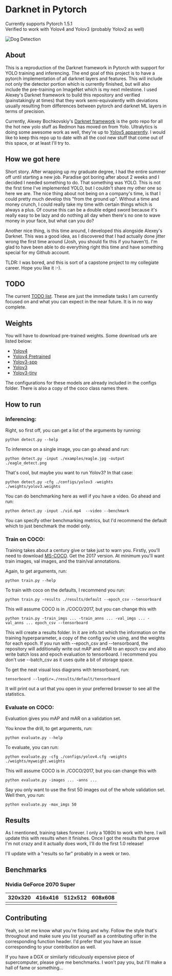 # Darknet in Pytorch
Currently supports Pytorch 1.5.1  
Verified to work with Yolov4 and Yolov3 (probably Yolov2 as well)

![Dog Detection](https://lh3.googleusercontent.com/OyZTbeMh7E5C5LUMmWkfdgxFs38FTV7KQlHGir9Y-HNE1VJhnh80iMmem2Emdaq4P_u-jKSOFlQJ1PBut3mdiIZhbQqrqPQ7JNrZd9p-tkYDKadOd_leS7b2GIIwdO-L2GH7u_E1CQ=w2400 "Dog Detection")

## About
This is a reproduction of the Darknet framework in Pytorch with support for YOLO training and inferencing. The end goal of this project is to have a pytorch implementation of all darknet layers and features. This will include not only the detector portion which is currently finished, but will also include the pre-training on ImageNet which is my next milestone. I used Alexey's Darknet framework to build this repository and verified (painstakingly at times) that they work semi-equivalently with deviations usually resulting from differences between pytorch and darknet ML layers in terms of precision.

Currently, Alexey Bochkovskiy's [Darknet framework](https://github.com/AlexeyAB/darknet) is the goto repo for all the hot new yolo stuff as Redmon has moved on from Yolo. Ultralytics is doing some awesome work as well, they're up to [Yolov5 apparently](https://github.com/ultralytics/yolov5). I would like to keep this repo up to date with all the cool new stuff that come out of this space, or at least I'll try to.

## How we got here
Short story. After wrapping up my graduate degree, I had the entire summer off until starting a new job. Paradise got boring after about 2 weeks and I decided I needed something to do. That something was YOLO. This is not the first time I've implemented YOLO, but I couldn't share my other one so here we are. The nice thing about not being on a company's time, is that I could pretty much develop this "from the ground up". Without a time and money crunch, I could really take my time with certain things which is always a plus. Of course this can be a double edged sword because it's really easy to be lazy and do nothing all day when there's no one to wave money in your face, but what can you do? 

Another nice thing, is this time around, I developed this alongside Alexey's Darknet. This was a good idea, as I discovered that I had actually done jitter wrong the first time around (Josh, you should fix this if you haven't). I'm glad to have been able to do everything right this time and have something special for my Github account.

TLDR: I was bored, and this is sort of a capstone project to my collegiate career. Hope you like it :-).

## TODO
The current [TODO list](https://docs.google.com/document/d/1WvkFzX29_vPRy2sYOeLbDnoJ4yiQsT7GAHyvyxOsC2w/edit?usp=sharing). These are just the immediate tasks I am currently focused on and what you can expect in the near future. It is in no way complete.

## Weights
You will have to download pre-trained weights. Some download urls are listed below:
* [Yolov4](https://github.com/AlexeyAB/darknet/releases/download/darknet_yolo_v3_optimal/yolov4.weights)
* [Yolov4 Pretrained](https://drive.google.com/file/d/13kN5sb0jJtoP9XVKu9Y2_Fqwo0BSz-Yj/view?usp=sharing)
* [Yolov3-spp](https://pjreddie.com/media/files/yolov3-spp.weights)
* [Yolov3](https://pjreddie.com/media/files/yolov3.weights)
* [Yolov3-tiny](https://pjreddie.com/media/files/yolov3-tiny.weights)

The configurations for these models are already included in the configs folder. There is also a copy of the coco class names there.


## How to run
### Inferencing:
Right, so first off, you can get a list of the arguments by running:
```
python detect.py --help
```

To inference on a single image, you can go ahead and run:
```
python detect.py -input ./examples/eagle.jpg -output ./eagle_detect.png
```

That's cool, but maybe you want to run Yolov3? In that case:
```
python detect.py -cfg ./configs/yolov3 -weights ./weights/yolov3.weights
```

You can do benchmarking here as well if you have a video. Go ahead and run:
```
python detect.py -input ./vid.mp4  --video --benchmark
```
You can specify other benchmarking metrics, but I'd recommend the default which to just benchmark the model only.

### Train on COCO:
Training takes about a century give or take just to warn you. Firstly, you'll need to download [MS-COCO](https://cocodataset.org/#download). Get the 2017 version. At minimum you'll want train images, val images, and the train/val annotations.

Again, to get arguments, run:
```
python train.py --help
```

To train with coco on the defaults, I recommend you run:
```
python train.py -results ./results/default --epoch_csv --tensorboard
```
This will assume COCO is in ./COCO/2017, but you can change this with
```
python train.py -train_imgs ... -train_anns ... -val_imgs ... -val_anns ... epoch_csv --tensorboard
```

This will create a results folder. In it are info.txt which the information on the training hyperparameter, a copy of the config you're using, and the weights for each epoch. If you run with --epoch_csv and --tensorboard, the repository will additionally write out mAP and mAR to an epoch csv and also write batch loss and epoch evaluation to tensorboard. I recommend you don't use --batch_csv as it uses quite a bit of storage space.

To get the neat visual loss diagrams with tensorboard, run:
```
tensorboard --logdir=./results/default/tensorboard
```

It will print out a url that you open in your preferred browser to see all the statistics.

### Evaluate on COCO:
Evaluation gives you mAP and mAR on a validation set.

You know the drill, to get arguments, run:
```
python evaluate.py --help
```

To evaluate, you can run:
```
python evaluate.py -cfg ./configs/yolov4.cfg -weights ./weights/myweight.weights
```
This will assume COCO is in ./COCO/2017, but you can change this with
```
python evaluate.py -images ... -anns ...
```

Say you only want to use the first 50 images out of the whole validation set. Well then, you run:
```
python evaluate.py -max_imgs 50
```

## Results
As I mentioned, training takes forever. I only a 1080ti to work with here. I will update this with results when it finishes. Once I got the results that prove I'm not crazy and it actually does work, I'll do the first 1.0 release!

I'll update with a "results so far" probably in a week or two.

## Benchmarks
### Nvidia GeForce 2070 Super
| 320x320 | 416x416 | 512x512 | 608x608 | 
|---|---|---|---|
|   |   |   |   |


## Contributing
Yeah, so let me know what you're fixing and why. Follow the style that's throughout and make sure you list yourself as a contributing offer in the corresponding function header. I'd prefer that you have an issue corresponding to your contribution as well.

If you have a DGX or similarly ridiculously expensive piece of supercomputer, please give me benchmarks. I won't pay you, but I'll make a hall of fame or something...



